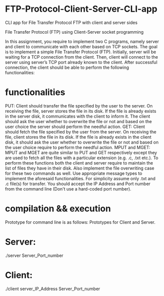 # FTP-Protocol-Client-Server-CLI-app
CLI app for File Transfer Protocol FTP with client and server sides

File Transfer Protocol (FTP) using Client-Server socket programming


In this assignment, you require to implement two C programs, namely server and client to communicate
with each other based on TCP sockets. The goal is to implement a simple File Transfer Protocol (FTP).
Initially, server will be waiting for a TCP connection from the client. Then, client will connect to the
server using server’s TCP port already known to the client. After successful connection, the client should be able to perform the following functionalities:
# functionalities
PUT: Client should transfer the file specified by the user to the server. On receiving the file,
server stores the file in its disk. If the file is already exists in the server disk, it communicates
with the client to inform it. The client should ask the user whether to overwrite the file or not and
based on the user choice the server should perform the needful action.
GET: Client should fetch the file specified by the user from the server. On receiving the file,
client stores the file in its disk. If the file is already exists in the client disk, it should ask the user
whether to overwrite the file or not and based on the user choice require to perform the needful
action.
MPUT and MGET: MPUT and MGET are quite similar to PUT and GET respectively except
they are used to fetch all the files with a particular extension (e.g. .c, .txt etc.). To perform these
functions both the client and server require to maintain the list of files they have in their disk.
Also implement the file overwriting case for these two commands as well.
Use appropriate message types to implement the aforesaid functionalities. For simplicity assume only .txt
and .c file(s) for transfer.
You should accept the IP Address and Port number from the command line (Don't use a hard-coded port
number).
# compilation && execution
Prototype for command line is as follows:
Prototypes for Client and Server.
# Server:
 ./server Server_Port_number
# Client: 
./client server_IP_Address Server_Port_number
